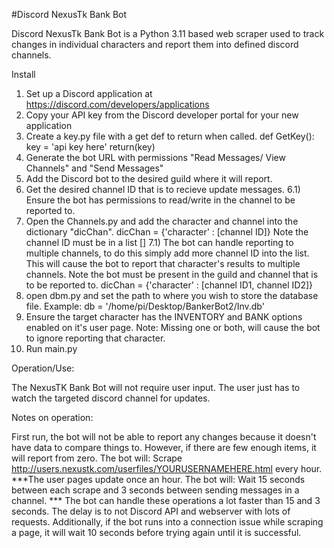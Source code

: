 #Discord NexusTk Bank Bot

Discord NexusTk Bank Bot is a Python 3.11 based web scraper used to track 
changes in individual characters and report them into defined discord channels.

Install

1) Set up a Discord application at https://discord.com/developers/applications
2) Copy your API key from the Discord developer portal for your new application
3) Create a key.py file with a get def to return when called.
def GetKey():
	key = 'api key here'
	return(key)
4) Generate the bot URL with permissions "Read Messages/ View Channels" and "Send Messages"
5) Add the Discord bot to the desired guild where it will report. 
6) Get the desired channel ID that is to recieve update messages.
6.1) Ensure the bot has permissions to read/write in the channel to be reported to.
7) Open the Channels.py and add the character and channel into the dictionary "dicChan".
dicChan = {'character' : [channel ID]}
Note the channel ID must be in a list []
7.1) The bot can handle reporting to multiple channels, to do this simply add more channel ID
into the list. This will cause the bot to report that character's results to multiple channels.
Note the bot must be present in the guild and channel that is to be reported to.
dicChan = {'character' : [channel ID1, channel ID2]}
8) open dbm.py and set the path to where you wish to store the database file.
Example: db = '/home/pi/Desktop/BankerBot2/Inv.db'
9) Ensure the target character has the INVENTORY and BANK options enabled on it's user page.
Note: Missing one or both, will cause the bot to ignore reporting that character.
10) Run main.py

Operation/Use:

The NexusTK Bank Bot will not require user input. The user just has to watch the targeted discord
channel for updates.

Notes on operation:

First run, the bot will not be able to report any changes because it doesn't have data to
compare things to. However, if there are few enough items, it will report from zero.
The bot will: Scrape http://users.nexustk.com/userfiles/YOURUSERNAMEHERE.html every hour.
***The user pages update once an hour.
The bot will: Wait 15 seconds between each scrape and 3 seconds between sending messages in a channel.
*** The bot can handle these operations a lot faster than 15 and 3 seconds. The delay is to not Discord API and webserver
with lots of requests.
Additionally, if the bot runs into a connection issue while scraping a page, it will wait 10 seconds
before trying again until it is successful.
